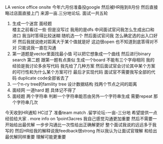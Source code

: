 LA venice office onsite
今年六月份准备投google 然后被HR拖到8月份 然后直接略过店面直接上门 来源一亩.三分地论坛. 
面试一共五轮
1. 生成一个迷宫 面经题  
楼主之前看过一些 但是没写过 我用的是dfs 中间面试官问我怎么生成出口和进口 我当时答得比较迷糊 随机选一个 然后面试官问我 怎么确定选的出入口好坏 然后我就说绝对距离大于某个值就是好  这边很open 也不知道到底答得对不对 只能说我一直在沟通
2. 第一道题是vector<double>里面找最小值 可以把它想象成一个曲线 然后进行binary search
第二题 跟第一题有点类似 生成一个board 不能有三个字母相同   我的经验是我讨论多余写代码  我先给了几种方案 然后面试官会讨论其中某个方案的可行性和为什么某个方案可行 最后才实现代码 面试官不需要我写全部的代码 duplicate code全部省去了
3. 一个n-ry tree的famility tree 设计数据结构 找两个节点之间的距离
4. 面经网 一道hard 题 具体记不得了
5. 面经题 两个字符串 判断一个字符串能否由另外一个字符串生成  需要repeat 那个字符串几次

今天收到HR通知 HC过了 准备team match .留学论坛-一亩-三分地
希望提供一点经验给大家
. more info on 1point3acres
我自己感觉沟通更加重要 然后不需要一开始给出最优解 一步步沟通比一次性给出正确解更好  整个面试我说的远远多于我写的 
然后HR给我的解释说我feedback很strong 所以我认为让面试官理解 和给出最优解同样重要 理解可能更重要

